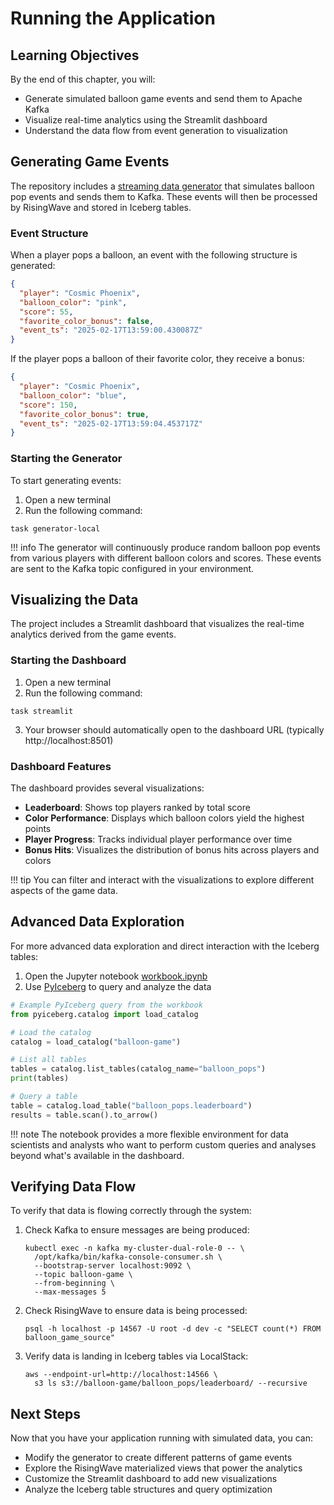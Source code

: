 # Running the Application

## Learning Objectives

By the end of this chapter, you will:

- Generate simulated balloon game events and send them to Apache Kafka
- Visualize real-time analytics using the Streamlit dashboard
- Understand the data flow from event generation to visualization

## Generating Game Events

The repository includes a [streaming data generator](../packages/generator) that simulates balloon pop events and sends them to Kafka. These events will then be processed by RisingWave and stored in Iceberg tables.

### Event Structure

When a player pops a balloon, an event with the following structure is generated:

```json
{
  "player": "Cosmic Phoenix",
  "balloon_color": "pink",
  "score": 55,
  "favorite_color_bonus": false,
  "event_ts": "2025-02-17T13:59:00.430087Z"
}
```

If the player pops a balloon of their favorite color, they receive a bonus:

```json
{
  "player": "Cosmic Phoenix",
  "balloon_color": "blue",
  "score": 150,
  "favorite_color_bonus": true,
  "event_ts": "2025-02-17T13:59:04.453717Z"
}
```

### Starting the Generator

To start generating events:

1. Open a new terminal
2. Run the following command:

```shell
task generator-local
```

!!! info
    The generator will continuously produce random balloon pop events from various players with different balloon colors and scores. These events are sent to the Kafka topic configured in your environment.

## Visualizing the Data

The project includes a Streamlit dashboard that visualizes the real-time analytics derived from the game events.

### Starting the Dashboard

1. Open a new terminal
2. Run the following command:

```shell
task streamlit
```

3. Your browser should automatically open to the dashboard URL (typically http://localhost:8501)

### Dashboard Features

The dashboard provides several visualizations:

- **Leaderboard**: Shows top players ranked by total score
- **Color Performance**: Displays which balloon colors yield the highest points
- **Player Progress**: Tracks individual player performance over time
- **Bonus Hits**: Visualizes the distribution of bonus hits across players and colors

!!! tip
    You can filter and interact with the visualizations to explore different aspects of the game data.

## Advanced Data Exploration

For more advanced data exploration and direct interaction with the Iceberg tables:

1. Open the Jupyter notebook [workbook.ipynb](../notebooks/workbook.ipynb)
2. Use [PyIceberg](https://py.iceberg.apache.org/) to query and analyze the data

```python
# Example PyIceberg query from the workbook
from pyiceberg.catalog import load_catalog

# Load the catalog
catalog = load_catalog("balloon-game")

# List all tables
tables = catalog.list_tables(catalog_name="balloon_pops")
print(tables)

# Query a table
table = catalog.load_table("balloon_pops.leaderboard")
results = table.scan().to_arrow()
```

!!! note
    The notebook provides a more flexible environment for data scientists and analysts who want to perform custom queries and analyses beyond what's available in the dashboard.

## Verifying Data Flow

To verify that data is flowing correctly through the system:

1. Check Kafka to ensure messages are being produced:
   ```shell
   kubectl exec -n kafka my-cluster-dual-role-0 -- \
     /opt/kafka/bin/kafka-console-consumer.sh \
     --bootstrap-server localhost:9092 \
     --topic balloon-game \
     --from-beginning \
     --max-messages 5
   ```

2. Check RisingWave to ensure data is being processed:
   ```shell
   psql -h localhost -p 14567 -U root -d dev -c "SELECT count(*) FROM balloon_game_source"
   ```

3. Verify data is landing in Iceberg tables via LocalStack:
   ```shell
   aws --endpoint-url=http://localhost:14566 \
     s3 ls s3://balloon-game/balloon_pops/leaderboard/ --recursive
   ```

## Next Steps

Now that you have your application running with simulated data, you can:

- Modify the generator to create different patterns of game events
- Explore the RisingWave materialized views that power the analytics
- Customize the Streamlit dashboard to add new visualizations
- Analyze the Iceberg table structures and query optimization
